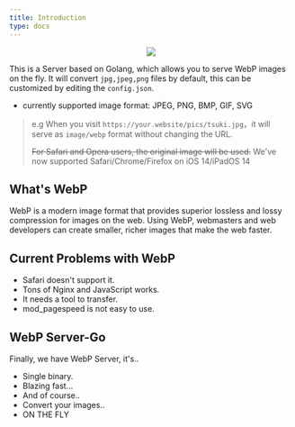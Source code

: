 ```yaml
---
title: Introduction
type: docs
---
```


<p align="center">
	<img src="/images/webp_server.jpg"/>
</p>

This is a Server based on Golang, which allows you to serve WebP images on the fly. 
It will convert `jpg,jpeg,png` files by default, this can be customized by editing the `config.json`.
* currently supported image format: JPEG, PNG, BMP, GIF, SVG

> e.g When you visit `https://your.website/pics/tsuki.jpg`，it will serve as `image/webp` format without changing the URL.
>
> ~~For Safari and Opera users, the original image will be used.~~
> We've now supported Safari/Chrome/Firefox on iOS 14/iPadOS 14

## What's WebP

WebP is a modern image format that provides superior lossless and lossy compression for images on the web.
Using WebP, webmasters and web developers can create smaller, richer images that make the web faster.

## Current Problems with WebP

* Safari doesn't support it.
* Tons of Nginx and JavaScript works.
* It needs a tool to transfer.
* mod_pagespeed is not easy to use.

## WebP Server-Go

Finally, we have WebP Server, it's..

* Single binary.
* Blazing fast...
* And of course..
* Convert your images..
* ON THE FLY